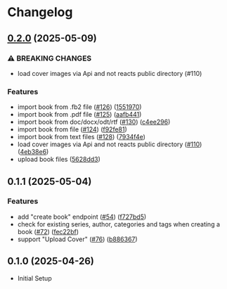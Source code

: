 # Changelog

## [0.2.0](https://github.com/ThomasMiller01/KapitelShelf/compare/api@0.1.1...api@0.2.0) (2025-05-09)


### ⚠ BREAKING CHANGES

* load cover images via Api and not reacts public directory (#110)

### Features

* import book from .fb2 file ([#126](https://github.com/ThomasMiller01/KapitelShelf/issues/126)) ([1551970](https://github.com/ThomasMiller01/KapitelShelf/commit/15519701928d80c4f2f9cd7f8e3f1e2cccd92e6f))
* import book from .pdf file ([#125](https://github.com/ThomasMiller01/KapitelShelf/issues/125)) ([aafb441](https://github.com/ThomasMiller01/KapitelShelf/commit/aafb4411530f4c40a841ab901c4d128eec4f9522))
* import book from doc/docx/odt/rtf ([#130](https://github.com/ThomasMiller01/KapitelShelf/issues/130)) ([c4ee296](https://github.com/ThomasMiller01/KapitelShelf/commit/c4ee2964bc0682209d32015488982f7aefc2050d))
* import book from file ([#124](https://github.com/ThomasMiller01/KapitelShelf/issues/124)) ([f92fe81](https://github.com/ThomasMiller01/KapitelShelf/commit/f92fe811d714b10d54971014bca2ecba2cfb0e1f))
* import book from text files ([#128](https://github.com/ThomasMiller01/KapitelShelf/issues/128)) ([7934f4e](https://github.com/ThomasMiller01/KapitelShelf/commit/7934f4e291385ed5ce19a7a7f0e199f2b448f657))
* load cover images via Api and not reacts public directory ([#110](https://github.com/ThomasMiller01/KapitelShelf/issues/110)) ([4eb38e6](https://github.com/ThomasMiller01/KapitelShelf/commit/4eb38e634f0a88a9ff41c8ad7b83c8aee0cf13ea))
* upload book files ([5628dd3](https://github.com/ThomasMiller01/KapitelShelf/commit/5628dd32c870533fbc53849ff4fdb23defa7a7c2))

## 0.1.1 (2025-05-04)


### Features

* add "create book" endpoint ([#54](https://github.com/ThomasMiller01/KapitelShelf/issues/54)) ([f727bd5](https://github.com/ThomasMiller01/KapitelShelf/commit/f727bd52e6679908f4b49ec3259909be55f26eb7))
* check for existing series, author, categories and tags when creating a book ([#72](https://github.com/ThomasMiller01/KapitelShelf/issues/72)) ([fec22bf](https://github.com/ThomasMiller01/KapitelShelf/commit/fec22bf3de1d947b5028c71ccac2c853b3d62c2a))
* support "Upload Cover" ([#76](https://github.com/ThomasMiller01/KapitelShelf/issues/76)) ([b886367](https://github.com/ThomasMiller01/KapitelShelf/commit/b88636777bad94acb48877d7d2417ad2e28fe9f7))

## 0.1.0 (2025-04-26)

* Initial Setup
